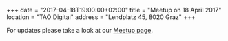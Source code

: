 +++
date = "2017-04-18T19:00:00+02:00"
title = "Meetup on 18 April 2017"
location = "TAO Digital"
address = "Lendplatz 45, 8020 Graz"
+++

For updates please take a look at our
[Meetup page](https://www.meetup.com/Graz-Open-Source-Meetup/events/238611915/).

